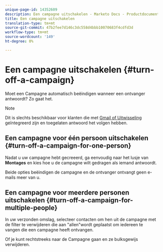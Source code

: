 ```yaml
---
unique-page-id: 14352609
description: Een campagne uitschakelen - Marketo Docs - Productdocumentatie
title: Een campagne uitschakelen
translation-type: tm+mt
source-git-commit: 47b2fee7d146c3dc558d4bbb10070683f4cdfd3d
workflow-type: tm+mt
source-wordcount: '149'
ht-degree: 0%

---
```



# Een campagne uitschakelen {#turn-off-a-campaign}

Moet een Campagne automatisch beëindigen wanneer een ontvanger antwoordt? Zo gaat het.

>[!NOTE]
>
>Dit is slechts beschikbaar voor klanten die met [Gmail of Uitwisseling](https://toutapp.com/next#settings/email-tracking) geïntegreerd zijn en toegelaten antwoord het volgen hebben.

## Een campagne voor één persoon uitschakelen {#turn-off-a-campaign-for-one-person}

Nadat u uw campagne hebt gecreeerd, ga eenvoudig naar het lusje van **Montages** en kies hoe u de campagne wilt gedragen als iemand antwoordt.

Beide opties beëindigen de campagne en de ontvanger ontvangt geen e-mails meer van u.

## Een campagne voor meerdere personen uitschakelen {#turn-off-a-campaign-for-multiple-people}

In uw verzonden omslag, selecteer contacten om hen uit de campagne met de filter te verwijderen die aan &quot;allen&quot;wordt geplaatst om iedereen te vangen die een campagne heeft ontvangen.

Of je kunt rechtstreeks naar de Campagne gaan en ze bulksgewijs verwijderen.
